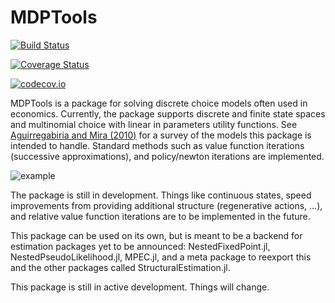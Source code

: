 # MDPTools

[![Build Status](https://travis-ci.org/pkofod/MDPTools.jl.svg?branch=master)](https://travis-ci.org/pkofod/MDPTools.jl)

[![Coverage Status](https://coveralls.io/repos/pkofod/MDPTools.jl/badge.svg?branch=master&service=github)](https://coveralls.io/github/pkofod/MDPTools.jl?branch=master)

[![codecov.io](http://codecov.io/github/pkofod/MDPTools.jl/coverage.svg?branch=master)](http://codecov.io/github/pkofod/MDPTools.jl?branch=master)

MDPTools is a package for solving discrete choice models often used in
economics. Currently, the package supports discrete and finite state spaces and
multinomial choice with linear in parameters utility functions. See [Aguirregabiria and Mira (2010)](http://www.sciencedirect.com/science/article/pii/S0304407609001985)
for a survey of the models this package is intended to handle. Standard methods
such as value function iterations (successive approximations), and policy/newton
iterations are implemented.

![example](https://cloud.githubusercontent.com/assets/8431156/20754243/5360d216-b70a-11e6-906d-9eab9ed04d22.png)

The package is still in development. Things like continuous states, speed improvements
from providing additional structure (regenerative actions, ...), and relative value function
iterations are to be implemented in the future.

This package can be used on its own, but is meant to be a backend for estimation
packages yet to be announced: NestedFixedPoint.jl, NestedPseudoLikelihood.jl, MPEC.jl,
and a meta package to reexport this and the other packages called StructuralEstimation.jl.

This package is still in active development. Things will change.
